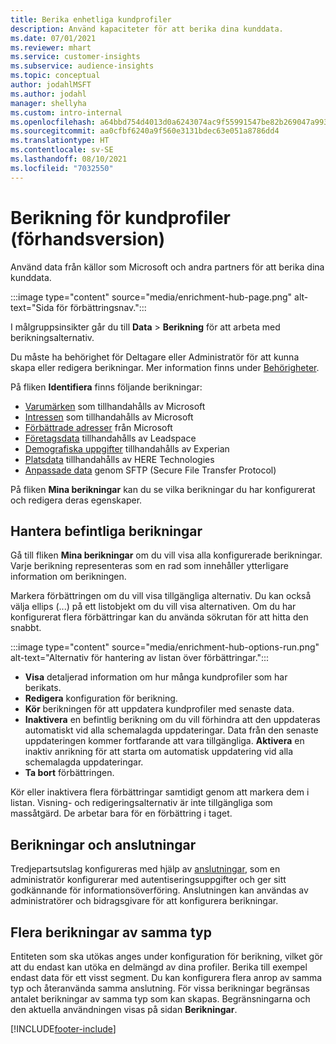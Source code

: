 ```yaml
---
title: Berika enhetliga kundprofiler
description: Använd kapaciteter för att berika dina kunddata.
ms.date: 07/01/2021
ms.reviewer: mhart
ms.service: customer-insights
ms.subservice: audience-insights
ms.topic: conceptual
author: jodahlMSFT
ms.author: jodahl
manager: shellyha
ms.custom: intro-internal
ms.openlocfilehash: a64bbd754d4013d0a6243074ac9f55991547be82b269047a9937b583baf98697
ms.sourcegitcommit: aa0cfbf6240a9f560e3131bdec63e051a8786dd4
ms.translationtype: HT
ms.contentlocale: sv-SE
ms.lasthandoff: 08/10/2021
ms.locfileid: "7032550"
---
```

# <a name="enrichment-for-customer-profiles-preview"></a>Berikning för kundprofiler (förhandsversion)

Använd data från källor som Microsoft och andra partners för att berika dina kunddata.

:::image type="content" source="media/enrichment-hub-page.png" alt-text="Sida för förbättringsnav.":::

I målgruppsinsikter går du till **Data** > **Berikning** för att arbeta med berikningsalternativ.  

Du måste ha behörighet för Deltagare eller Administratör för att kunna skapa eller redigera berikningar. Mer information finns under [Behörigheter](permissions.md).

På fliken **Identifiera** finns följande berikningar:

- [Varumärken](enrichment-microsoft.md) som tillhandahålls av Microsoft
- [Intressen](enrichment-microsoft.md) som tillhandahålls av Microsoft
- [Förbättrade adresser](enrichment-enhanced-addresses.md) från Microsoft
- [Företagsdata](enrichment-leadspace.md) tillhandahålls av Leadspace
- [Demografiska uppgifter](enrichment-experian.md) tillhandahålls av Experian
- [Platsdata](enrichment-here.md) tillhandahålls av HERE Technologies
- [Anpassade data](enrichment-SFTP-custom-import.md) genom SFTP (Secure File Transfer Protocol)

På fliken **Mina berikningar** kan du se vilka berikningar du har konfigurerat och redigera deras egenskaper.

## <a name="manage-existing-enrichments"></a>Hantera befintliga berikningar

Gå till fliken **Mina berikningar** om du vill visa alla konfigurerade berikningar. Varje berikning representeras som en rad som innehåller ytterligare information om berikningen.

Markera förbättringen om du vill visa tillgängliga alternativ. Du kan också välja ellips (...) på ett listobjekt om du vill visa alternativen. Om du har konfigurerat flera förbättringar kan du använda sökrutan för att hitta den snabbt.

:::image type="content" source="media/enrichment-hub-options-run.png" alt-text="Alternativ för hantering av listan över förbättringar.":::

- **Visa** detaljerad information om hur många kundprofiler som har berikats.
- **Redigera** konfiguration för berikning.
- **Kör** berikningen för att uppdatera kundprofiler med senaste data.
- **Inaktivera** en befintlig berikning om du vill förhindra att den uppdateras automatiskt vid alla schemalagda uppdateringar. Data från den senaste uppdateringen kommer fortfarande att vara tillgängliga. **Aktivera** en inaktiv anrikning för att starta om automatisk uppdatering vid alla schemalagda uppdateringar.
- **Ta bort** förbättringen.

Kör eller inaktivera flera förbättringar samtidigt genom att markera dem i listan. Visning- och redigeringsalternativ är inte tillgängliga som massåtgärd. De arbetar bara för en förbättring i taget.

## <a name="enrichments-and-connections"></a>Berikningar och anslutningar

Tredjepartsutslag konfigureras med hjälp av [anslutningar](connections.md), som en administratör konfigurerar med autentiseringsuppgifter och ger sitt godkännande för informationsöverföring. Anslutningen kan användas av administratörer och bidragsgivare för att konfigurera berikningar.  

## <a name="multiple-enrichments-of-the-same-type"></a>Flera berikningar av samma typ

Entiteten som ska utökas anges under konfiguration för berikning, vilket gör att du endast kan utöka en delmängd av dina profiler. Berika till exempel endast data för ett visst segment. Du kan konfigurera flera anrop av samma typ och återanvända samma anslutning. För vissa berikningar begränsas antalet berikningar av samma typ som kan skapas. Begränsningarna och den aktuella användningen visas på sidan **Berikningar**.

[!INCLUDE[footer-include](../includes/footer-banner.md)]
